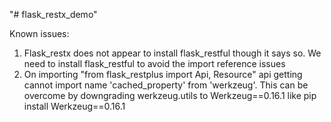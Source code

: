"# flask_restx_demo" 


Known issues:

1) Flask_restx does not appear to install flask_restful though it says so. We need to install flask_restful to avoid the import reference issues
2) On importing "from flask_restplus import Api, Resource" api getting cannot import name 'cached_property' from 'werkzeug'. This can be overcome by downgrading werkzeug.utils to Werkzeug==0.16.1 like pip install Werkzeug==0.16.1
